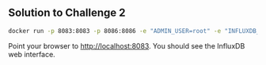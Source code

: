## Solution to Challenge 2

```sh
docker run -p 8083:8083 -p 8086:8086 -e "ADMIN_USER=root" -e "INFLUXDB_INIT_PWD=root" -e "INFLUXDB_ADMIN_ENABLED=true" --rm influxdb:1.1.1-alpine
```

Point your browser to [http://localhost:8083](). You should see the InfluxDB web interface.
